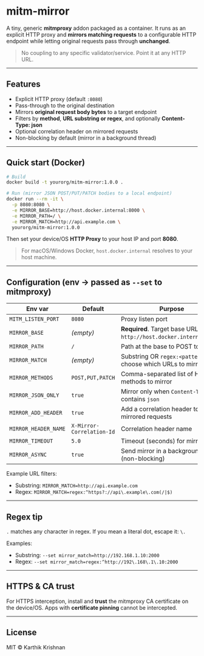 # mitm-mirror

A tiny, generic **mitmproxy** addon packaged as a container. It runs as an explicit HTTP proxy and **mirrors matching requests** to a configurable HTTP endpoint while letting original requests pass through **unchanged**.

> No coupling to any specific validator/service. Point it at any HTTP URL.

---

## Features

* Explicit HTTP proxy (default `:8080`)
* Pass-through to the original destination
* Mirrors **original request body bytes** to a target endpoint
* Filters by **method**, **URL substring or regex**, and optionally **Content-Type: json**
* Optional correlation header on mirrored requests
* Non-blocking by default (mirror in a background thread)

---

## Quick start (Docker)

```bash
# Build
docker build -t yourorg/mitm-mirror:1.0.0 .

# Run (mirror JSON POST/PUT/PATCH bodies to a local endpoint)
docker run --rm -it \
  -p 8080:8080 \
  -e MIRROR_BASE=http://host.docker.internal:8000 \
  -e MIRROR_PATH=/ \
  -e MIRROR_MATCH=http://api.example.com \
  yourorg/mitm-mirror:1.0.0
```

Then set your device/OS **HTTP Proxy** to your host IP and port **8080**.

> For macOS/Windows Docker, `host.docker.internal` resolves to your host machine.

---

## Configuration (env → passed as `--set` to mitmproxy)

| Env var              | Default                   | Purpose                                                                  |
| -------------------- | ------------------------- | ------------------------------------------------------------------------ |
| `MITM_LISTEN_PORT`   | `8080`                    | Proxy listen port                                                        |
| `MIRROR_BASE`        | *(empty)*                 | **Required**. Target base URL (e.g., `http://host.docker.internal:8000`) |
| `MIRROR_PATH`        | `/`                       | Path at the base to POST to                                              |
| `MIRROR_MATCH`       | *(empty)*                 | Substring OR `regex:<pattern>` to choose which URLs to mirror            |
| `MIRROR_METHODS`     | `POST,PUT,PATCH`          | Comma-separated list of HTTP methods to mirror                           |
| `MIRROR_JSON_ONLY`   | `true`                    | Mirror only when `Content-Type` contains `json`                          |
| `MIRROR_ADD_HEADER`  | `true`                    | Add a correlation header to mirrored requests                            |
| `MIRROR_HEADER_NAME` | `X-Mirror-Correlation-Id` | Correlation header name                                                  |
| `MIRROR_TIMEOUT`     | `5.0`                     | Timeout (seconds) for mirror POST                                        |
| `MIRROR_ASYNC`       | `true`                    | Send mirror in a background thread (non-blocking)                        |

Example URL filters:

* Substring: `MIRROR_MATCH=http://api.example.com`
* Regex: `MIRROR_MATCH=regex:^https?://api\.example\.com(/|$)`

---

## Regex tip

`.` matches any character in regex. If you mean a literal dot, escape it: `\.`

Examples:

* Substring: `--set mirror_match=http://192.168.1.10:2000`
* Regex: `--set mirror_match=regex:^http://192\.168\.1\.10:2000`

---

## HTTPS & CA trust

For HTTPS interception, install and **trust** the mitmproxy CA certificate on the device/OS. Apps with **certificate pinning** cannot be intercepted.

---

## License

MIT © Karthik Krishnan
